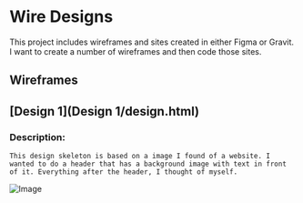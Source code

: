 # Wire Designs

This project includes wireframes and sites created in either Figma or Gravit. I want to create a number of wireframes and then code those sites.

## Wireframes

## [Design 1](Design 1/design.html)
### Description: 
    This design skeleton is based on a image I found of a website. I wanted to do a header that has a background image with text in front of it. Everything after the header, I thought of myself.
![Image]()

